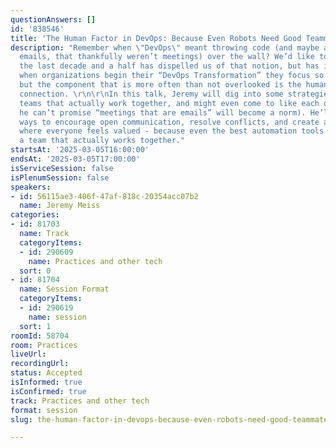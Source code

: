 ```yaml
---
questionAnswers: []
id: '838546'
title: 'The Human Factor in DevOps: Because Even Robots Need Good Teammates (Almost)'
description: "Remember when \"DevOps\" meant throwing code (and maybe a few passive-aggressive
  emails, that thankfully weren’t meetings) over the wall? We’d like to think that
  the last decade and a half has dispelled us of that notion, but has it really? Often
  when organizations begin their “DevOps Transformation” they focus so much on automation,
  but the component that is more often than not overlooked is the human element. Human
  connection. \r\n\r\nIn this talk, Jeremy will dig into some strategies for building
  teams that actually work together, and might even come to like each other (though
  he can’t promise “meetings that are emails” will become a norm). He’ll talk about
  ways to encourage open communication, resolve conflicts, and create a team culture
  where everyone feels valued - because even the best automation tools can’t replace
  a team that actually works together."
startsAt: '2025-03-05T16:00:00'
endsAt: '2025-03-05T17:00:00'
isServiceSession: false
isPlenumSession: false
speakers:
- id: 56115ae3-406f-47af-818c-20354acc07b2
  name: Jeremy Meiss
categories:
- id: 81703
  name: Track
  categoryItems:
  - id: 290609
    name: Practices and other tech
  sort: 0
- id: 81704
  name: Session Format
  categoryItems:
  - id: 290619
    name: session
  sort: 1
roomId: 58704
room: Practices
liveUrl:
recordingUrl:
status: Accepted
isInformed: true
isConfirmed: true
track: Practices and other tech
format: session
slug: the-human-factor-in-devops-because-even-robots-need-good-teammates-almost

---
```

